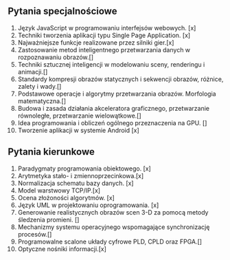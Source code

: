 
## Pytania specjalnościowe
1. Język JavaScript w programowaniu
interfejsów webowych. [x]
2. Techniki tworzenia aplikacji typu Single
Page Application. [x]
3. Najważniejsze funkcje realizowane przez
silniki gier.[x]
4. Zastosowanie metod inteligentnego
przetwarzania danych w rozpoznawaniu
obrazów.[]
5. Techniki sztucznej inteligencji w
modelowaniu sceny, renderingu i
animacji.[]
6. Standardy kompresji obrazów
statycznych i sekwencji obrazów, różnice,
zalety i wady.[]
7. Podstawowe operacje i algorytmy
przetwarzania obrazów. Morfologia
matematyczna.[]
8. Budowa i zasada działania akceleratora
graficznego, przetwarzanie równoległe,
przetwarzanie wielowątkowe.[]
9. Idea programowania i obliczeń ogólnego
przeznaczenia na GPU. []
10. Tworzenie aplikacji w systemie Android [x]

## Pytania kierunkowe 
1. Paradygmaty programowania obiektowego. [x]
2. Arytmetyka stało- i zmiennoprzecinkowa.[x] 
3. Normalizacja schematu bazy danych. [x]
4. Model warstwowy TCP/IP.[x]
5. Ocena złożoności algorytmów. [x]
6. Język UML w projektowaniu
oprogramowania. [x]
7. Generowanie realistycznych obrazów scen
3-D za pomocą metody śledzenia promieni. []
8. Mechanizmy systemu operacyjnego
wspomagające synchronizację procesów.[]
9. Programowalne scalone układy cyfrowe
PLD, CPLD oraz FPGA.[]
10. Optyczne nośniki informacji.[x]
